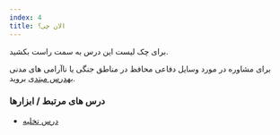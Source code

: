 ```yaml
---
index: 4
title: الان چی؟
---
```

برای چک لیست این درس به سمت راست بکشید.

 برای مشاوره در مورد وسایل دفاعی محافظ در مناطق جنگی یا ناآرامی های مدنی به[درس مبتدی](umbrella://travel/protective-equipment/advanced) بروید.

### درس های مرتبط / ابزارها

*   [درس تخلیه](umbrella://incident-response/evacuation/beginner)